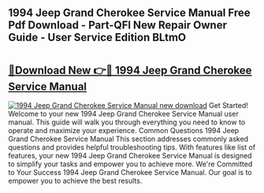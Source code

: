## 1994 Jeep Grand Cherokee Service Manual Free Pdf Download - Part-QFl New Repair Owner Guide - User Service Edition BLtmO

# <h2><a href="http://bc13470.oget.top/?id=1994+Jeep+Grand+Cherokee+Service+Manual">🔗Download New 👉🔴 1994 Jeep Grand Cherokee Service Manual</a></h2>

[![1994 Jeep Grand Cherokee Service Manual new download](https://i.imgur.com/5g1atiW.png)](http://bc13470.oget.top/?id=1994+Jeep+Grand+Cherokee+Service+Manual)
Get Started! Welcome to your new 1994 Jeep Grand Cherokee Service Manual user manual. This guide will walk you through everything you need to know to operate and maximize your experience. Common Questions 1994 Jeep Grand Cherokee Service Manual This section addresses commonly asked questions and provides helpful troubleshooting tips. With features like list of features, your new 1994 Jeep Grand Cherokee Service Manual is designed to simplify your tasks and empower you to achieve more. We're Committed to Your Success 1994 Jeep Grand Cherokee Service Manual. Our goal is to empower you to achieve the best results.
